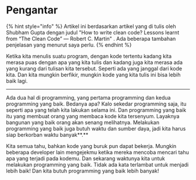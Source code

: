 # Pengantar

{% hint style="info" %}
Artikel ini berdasarkan artikel yang di tulis oleh Shubham Gupta dengan judul "How to write clean code? Lessons learnt from “The Clean Code” — Robert C. Martin" . Ada beberapa tambahan penjelasan yang menurut saya perlu.
{% endhint %}

Ketika kita menulis suatu program, dengan kode tertentu kadang kita merasa puas dengan apa yang kita tulis dan kadang juga kita merasa ada yang kurang dari tulisan kita tersebut. Seperti ada yang janggal dari kode kita. Dan kita mungkin berfikir, mungkin kode yang kita tulis ini bisa lebih baik lagi.  
****

Ada dua hal di programming, yang pertama programming dan kedua programming yang baik. Bedanya apa? Kalo sekedar programming saja, itu seperti apa yang telah kita lakukan selama ini. Dan programming yang baik itu yang membuat orang yang membaca kode kita tersenyum. Layaknya bangunan yang baik orang akan senang melihatnya. Melakukan programming yang baik juga butuh waktu dan sumber daya, jadi kita harus siap berkorban waktu banyak**.**  


Kita semua tahu, bahkan kode yang buruk pun dapat bekerja. Mungkin beberapa developer lain mengejekmu ketika mereka mencoba mencari tahu apa yang terjadi pada kodemu. Dan sekarang waktunya kita untuk melakukan programming yang baik. Tidak ada kata terlambat untuk menjadi lebih baik! Dan kita butuh programming yang baik lebih banyak!

